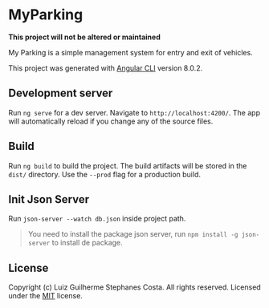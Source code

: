 # MyParking

**This project will not be altered or maintained**

My Parking is a simple management system for entry and exit of vehicles.

This project was generated with [Angular CLI](https://github.com/angular/angular-cli) version 8.0.2.

## Development server

Run `ng serve` for a dev server. Navigate to `http://localhost:4200/`. The app will automatically reload if you change any of the source files.

## Build

Run `ng build` to build the project. The build artifacts will be stored in the `dist/` directory. Use the `--prod` flag for a production build.

## Init Json Server
Run `json-server --watch db.json` inside project path.
> You need to install the package json server, run `npm install -g json-server` to install de package.

## License
Copyright (c) Luiz Guilherme Stephanes Costa. All rights reserved.
Licensed under the [MIT](LICENSE) license.
